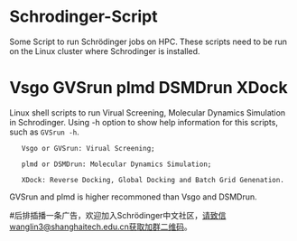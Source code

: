 # Schrodinger-Script
Some Script to run Schrödinger jobs on HPC.
These scripts need to be run on the Linux cluster where Schrodinger is installed.

Vsgo GVSrun plmd DSMDrun XDock
=====
Linux shell scripts to run Virual Screening, Molecular Dynamics Simulation in Schrodinger.
Using -h option to show help information for this scripts, such as `GVSrun -h`.

```
   Vsgo or GVSrun: Virual Screening;

   plmd or DSMDrun: Molecular Dynamics Simulation;

   XDock: Reverse Docking, Global Docking and Batch Grid Genenation.
```

GVSrun and plmd is higher recommoned than Vsgo and DSMDrun.

#后排插播一条广告，欢迎加入Schrödinger中文社区，请致信wanglin3@shanghaitech.edu.cn获取加群二维码。
